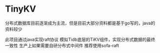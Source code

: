 # TinyKV
分布式数据库目前逐渐成为主流，但是目前大部分资料都是基于go写的，java的资料较少


此项目通过java实现raft协议 模拟Tidb底层的TiKV组件，实现分布式数据的最终一致性
生产上如果需要自研分布式中间件 推荐使用sofa-raft
